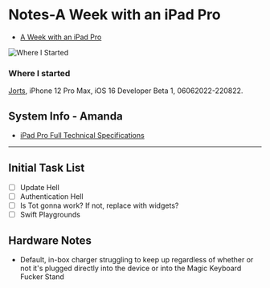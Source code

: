 # Notes-A Week with an iPad Pro
- [A Week with an iPad Pro](drafts://open?uuid=44BC145C-E05C-4E75-9771-A6711BE80FC8)

![Where I Started](https://i.snap.as/udlv0Ln9.png)

### Where I started

[Jorts](https://github.com/extratone/jorts), iPhone 12 Pro Max, iOS 16 Developer Beta 1, 06062022-220822.

## System Info - Amanda
- [iPad Pro Full Technical Specifications](https://www.apple.com/ipad-pro/specs/)

---

## Initial Task List

- [ ] Update Hell
- [ ] Authentication Hell
- [ ] Is Tot gonna work? If not, replace with widgets?
- [ ] Swift Playgrounds

## Hardware Notes

- Default, in-box charger struggling to keep up regardless of whether or not it's plugged directly into the device or into the Magic Keyboard Fucker Stand